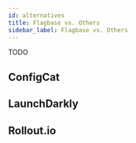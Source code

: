 ```yaml
---
id: alternatives
title: Flagbase vs. Others
sidebar_label: Flagbase vs. Others
---
```


TODO

## ConfigCat

## LaunchDarkly

## Rollout.io
